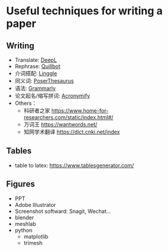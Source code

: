 # Useful techniques for writing a paper <!-- omit in toc -->


## Writing
- Translate: [DeepL](https://www.deepl.com/en/translator)
- Rephrase: [Quillbot](https://quillbot.com/)
- 介词搭配: [Linggle](https://linggle.com/)
- 同义词: [PoserThesaurus](https://www.powerthesaurus.org/)
- 语法: [Grammarly](https://www.grammarly.com/)
- 论文起名/缩写拼词: [Acronymify](https://acronymify.com/)
- Others：
  - 科研者之家 https://www.home-for-researchers.com/static/index.html#/
  - 万词王 https://wantwords.net/
  - 知网学术翻译 https://dict.cnki.net/index

## Tables
- table to latex: https://www.tablesgenerator.com/

## Figures
- PPT
- Adobe Illustrator
- Screenshot softward: Snagit, Wechat...
- blender
- meshlab
- python
  - matplotlib
  - trimesh
